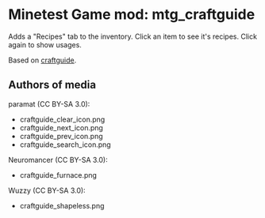 Minetest Game mod: mtg_craftguide
=================================

Adds a "Recipes" tab to the inventory. Click an item to see it's recipes.
Click again to show usages.

Based on [craftguide](https://github.com/minetest-mods/craftguide).

Authors of media
----------------

paramat (CC BY-SA 3.0):

* craftguide_clear_icon.png
* craftguide_next_icon.png
* craftguide_prev_icon.png
* craftguide_search_icon.png

Neuromancer (CC BY-SA 3.0):

* craftguide_furnace.png

Wuzzy (CC BY-SA 3.0):

* craftguide_shapeless.png
